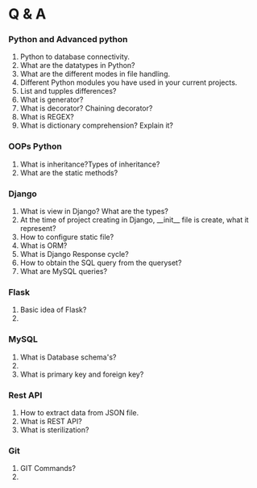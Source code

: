 # Q & A

### Python and Advanced  python

1. Python to database connectivity. 	
2. What are the datatypes in Python?
3. What are the different modes in file handling.  
4. Different Python modules you have used in your current projects.
5. List and tupples differences?
6. What is generator?
7. What is decorator? Chaining decorator?
8. What is REGEX?
9. What is dictionary comprehension? Explain it?

### OOPs Python

1. What is inheritance?Types of inheritance?
2. What are the static methods?

### Django

1. What is view in Django? What are the types?
2. At the time of project creating in Django, \_\_init\_\_ file is create, what it represent?
3. How to configure static file?
4. What is ORM?
5. What is Django Response cycle?
6. How to obtain the SQL query from the queryset?
7. What are MySQL queries?

### Flask

1. Basic idea of Flask?
2. 



### MySQL

1. What is Database schema's?
2. 
3. What is primary key and foreign key?

### Rest API

1. How to extract data from JSON file. 
2. What is REST API?
3. What is sterilization?

### Git

1. GIT Commands?
2. 

